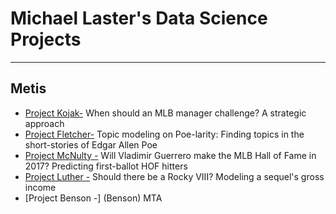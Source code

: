 # Michael Laster's Data Science Projects 
___
## Metis 

* [Project Kojak-](Kojak)  When should an MLB manager challenge? A strategic approach
* [Project Fletcher-](Fletcher) Topic modeling on Poe-larity: Finding topics in the short-stories of Edgar Allen Poe 
* [Project McNulty -](McNulty) Will Vladimir Guerrero make the MLB Hall of Fame in 2017? Predicting first-ballot HOF hitters
* [Project Luther -](Luther) Should there be a Rocky VIII? Modeling a sequel's gross income
* [Project Benson -] (Benson) MTA


